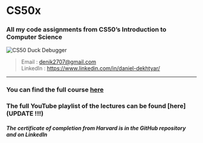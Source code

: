 # CS50x
### All my code assignments from CS50’s Introduction to Computer Science
![CS50 Duck Debugger](https://cs50.gallerycdn.vsassets.io/extensions/cs50/ddb50/1.1.2/1691002683906/Microsoft.VisualStudio.Services.Icons.Default)

> Email : denik2707@gmail.com  
> LinkedIn : https://www.linkedin.com/in/daniel-dekhtyar/
---
### You can find the full course [here](https://cs50.harvard.edu/x/2024/)

### The full YouTube playlist of the lectures can be found [here](UPDATE !!!)

#### *The certificate of completion from Harvard is in the GitHub repository and on LinkedIn*